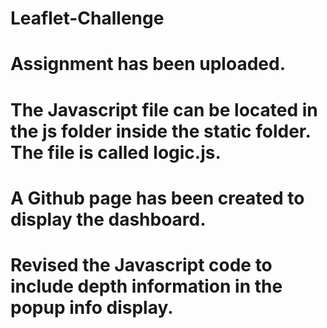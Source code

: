 # Leaflet-Challenge
# Assignment has been uploaded.
# The Javascript file can be located in the js folder inside the static folder. The file is called logic.js.
# A Github page has been created to display the dashboard. 
# Revised the Javascript code to include depth information in the popup info display.
